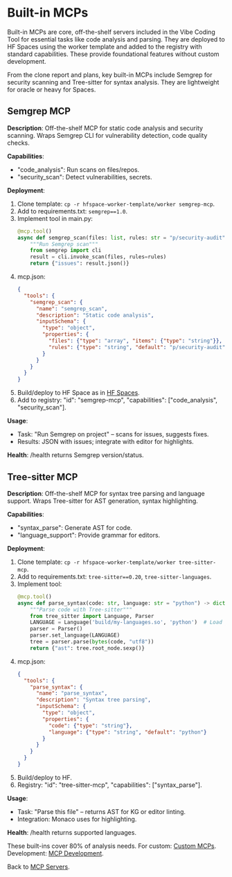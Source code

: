 # Built-in MCPs

Built-in MCPs are core, off-the-shelf servers included in the Vibe Coding Tool for essential tasks like code analysis and parsing. They are deployed to HF Spaces using the worker template and added to the registry with standard capabilities. These provide foundational features without custom development.

From the clone report and plans, key built-in MCPs include Semgrep for security scanning and Tree-sitter for syntax analysis. They are lightweight for oracle or heavy for Spaces.

## Semgrep MCP

**Description**: Off-the-shelf MCP for static code analysis and security scanning. Wraps Semgrep CLI for vulnerability detection, code quality checks.

**Capabilities**:
- "code_analysis": Run scans on files/repos.
- "security_scan": Detect vulnerabilities, secrets.

**Deployment**:
1. Clone template: `cp -r hfspace-worker-template/worker semgrep-mcp`.
2. Add to requirements.txt: `semgrep==1.0`.
3. Implement tool in main.py:
   ```python
   @mcp.tool()
   async def semgrep_scan(files: list, rules: str = "p/security-audit") -> dict:
       """Run Semgrep scan"""
       from semgrep import cli
       result = cli.invoke_scan(files, rules=rules)
       return {"issues": result.json()}
   ```
4. mcp.json:
   ```json
   {
     "tools": {
       "semgrep_scan": {
         "name": "semgrep_scan",
         "description": "Static code analysis",
         "inputSchema": {
           "type": "object",
           "properties": {
             "files": {"type": "array", "items": {"type": "string"}},
             "rules": {"type": "string", "default": "p/security-audit"}
           }
         }
       }
     }
   }
   ```
5. Build/deploy to HF Space as in [HF Spaces](../deployment/hf-spaces.md).
6. Add to registry: "id": "semgrep-mcp", "capabilities": ["code_analysis", "security_scan"].

**Usage**:
- Task: "Run Semgrep on project" – scans for issues, suggests fixes.
- Results: JSON with issues; integrate with editor for highlights.

**Health**: /health returns Semgrep version/status.

## Tree-sitter MCP

**Description**: Off-the-shelf MCP for syntax tree parsing and language support. Wraps Tree-sitter for AST generation, syntax highlighting.

**Capabilities**:
- "syntax_parse": Generate AST for code.
- "language_support": Provide grammar for editors.

**Deployment**:
1. Clone template: `cp -r hfspace-worker-template/worker tree-sitter-mcp`.
2. Add to requirements.txt: `tree-sitter==0.20`, `tree-sitter-languages`.
3. Implement tool:
   ```python
   @mcp.tool()
   async def parse_syntax(code: str, language: str = "python") -> dict:
       """Parse code with Tree-sitter"""
       from tree_sitter import Language, Parser
       LANGUAGE = Language('build/my-languages.so', 'python')  # Load grammar
       parser = Parser()
       parser.set_language(LANGUAGE)
       tree = parser.parse(bytes(code, "utf8"))
       return {"ast": tree.root_node.sexp()}
   ```
4. mcp.json:
   ```json
   {
     "tools": {
       "parse_syntax": {
         "name": "parse_syntax",
         "description": "Syntax tree parsing",
         "inputSchema": {
           "type": "object",
           "properties": {
             "code": {"type": "string"},
             "language": {"type": "string", "default": "python"}
           }
         }
       }
     }
   }
   ```
5. Build/deploy to HF.
6. Registry: "id": "tree-sitter-mcp", "capabilities": ["syntax_parse"].

**Usage**:
- Task: "Parse this file" – returns AST for KG or editor linting.
- Integration: Monaco uses for highlighting.

**Health**: /health returns supported languages.

These built-ins cover 80% of analysis needs. For custom: [Custom MCPs](custom-mcps.md). Development: [MCP Development](../developer/mcp-development.md).

Back to [MCP Servers](index.md).